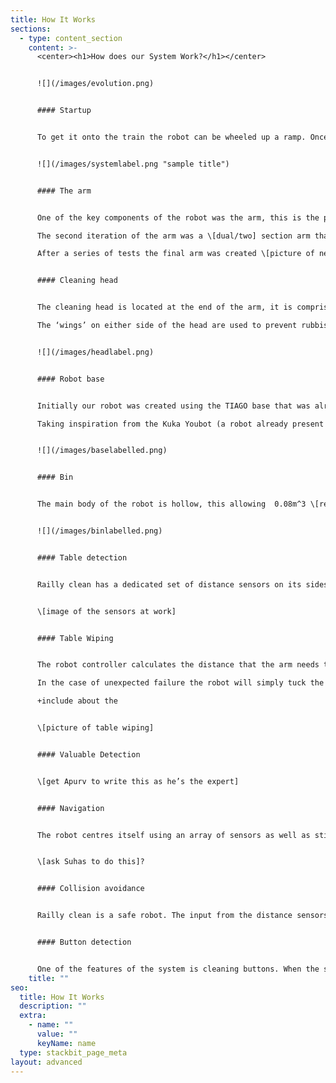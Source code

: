 ```yaml
---
title: How It Works
sections:
  - type: content_section
    content: >-
      <center><h1>How does our System Work?</h1></center>


      ![](/images/evolution.png)


      #### Startup


      To get it onto the train the robot can be wheeled up a ramp. Once in the carriage it will centre itself using the stickers. It moves forward through the carriage, using the distance sensors on the side to detect tables. Upon reaching a table the robot moves into position to begin wiping as well as opening its bin compartment. Before each wipe it assesses whether there are any valuables in the way, if there are then it avoids that section of the table. If there is only rubbish in the way then the robot will wipe the table, using a sponge attached to the end of the arm to clean the table, while pulling rubbish towards it and into it’s integrated bin compartment. Once a table has been cleaned the robot reverts back to the state where it’s looking for tables and finding and cleaning them as it goes. Once it reaches the end of the carriage it will turn around and clean the tables on the other side of the carriage. Once all the tables have been cleaned and the robot has reached the end of the carriage it uses its camera to detect the button to operate the door, it then presses and cleans it, exiting the carriage by the door. 


      ![](/images/systemlabel.png "sample title")


      #### The arm


      One of the key components of the robot was the arm, this is the part of the robot that underwent the most changes as the project progressed. Initially we were going to use a standard arm the \[insert arm name here] however it soon proved to be too small and ineffective for the job. 

      The second iteration of the arm was a \[dual/two] section arm that allowed for movement in the middle \[picture of sweeping using this arm]. This arm had problems, principally that it was too large and didn’t tuck down to a small enough size to allow the robot to move through the door of the train.

      After a series of tests the final arm was created \[picture of new arm, and potentially some of the rejects]. This new arm allowed the same sweeping motion as the first one but was a much more flexible design which allowed the arm to tuck into a much smaller footprint \[armprint]. This new arm design proved to be difficult to control, the added joint mean that a dedicated kinematics function had to be created to calculate the position that the arm needs to be in to allow it to carry out a sweeping motion.


      #### Cleaning head


      The cleaning head is located at the end of the arm, it is comprised of a sponge and main section which is used to clean the tables as well as an appendage which is used to clean and press buttons.

      The ‘wings’ on either side of the head are used to prevent rubbish being pushed out of the way, instead guiding it into the middle of the head so that it ends up in the bin. The pressure sensor is used for feedback so the controller knows that the robot is applying enough pressure to the table to clean effectively. The middle section also contains space for a sponge head that will be added to the physical product to allow the robot to clean.


      ![](/images/headlabel.png)


      #### Robot base


      Initially our robot was created using the TIAGO base that was already present in webots. This off-the-shelf component allowed us to begin working on the movement and detection functions of the robot immediately. However the base included several components that we didn’t need and had several flaws such as instability and lacked the ability to turn in a small enough circle. 

      Taking inspiration from the Kuka Youbot (a robot already present in Webots) we created a new base that uses mechanum wheels. These allow the robot to move in all directions without rotation, making the cleaning process faster and the robot more efficient as it has to spend less time turning and correcting its position.


      ![](/images/baselabelled.png)


      #### Bin


      The main body of the robot is hollow, this allowing  0.08m^3 \[remove] of rubbish collected from the tables to be stored in it. On the bin side of the robot the body is split in half, the top section is hinged and controlled by a motor. When the system is in place for wiping the table, the bin opens and accepts rubbish falling in. Between tables the bin is closed. The interior of the robot contains a sensor, which is used to tell when the bin is full. \[what do we do?]


      ![](/images/binlabelled.png)


      #### Table detection


      Railly clean has a dedicated set of distance sensors on its sides. As the system moves through the carriage the sensors are constantly scanning perpeddicaulr to the direction of movement. The readings are fed back into the controller. The controller processes these inputs \[?] and a certain input means that a table has been detected.


      \[image of the sensors at work]


      #### Table Wiping


      The robot controller calculates the distance that the arm needs to move and wipe out based on the readings given by the distance sensors on the side of the robot. The kinematics function then works out the movements necessary by the arm

      In the case of unexpected failure the robot will simply tuck the arm back into it’s deactived position, making the system robust and preventing the robot getting stuck during cleaning. 

      +include about the


      \[picture of table wiping]


      #### Valuable Detection


      \[get Apurv to write this as he’s the expert]


      #### Navigation


      The robot centres itself using an array of sensors as well as stickers at each end of the carriage. If, during the normal operation on the train the robot ends up not being centred in the aisle then it uses the camera to find the sticker at the other end of the carriage and centres itself relative to that.


      \[ask Suhas to do this]?


      #### Collision avoidance


      Railly clean is a safe robot. The input from the distance sensors is constantly fed into the controller to make sure that the robot isn’t about to collide with anuything. In the event of an object being in the way of the robot it uses its camera to distinguish between the end of the carriage (identified using a sticker) and any other object that may be causing an obstruction.


      #### Button detection


      One of the features of the system is cleaning buttons. When the system has completed the cleaning of a carriage it will clean the buttons used to open the door \[maybe – check here]
    title: ""
seo:
  title: How It Works
  description: ""
  extra:
    - name: ""
      value: ""
      keyName: name
  type: stackbit_page_meta
layout: advanced
---
```

